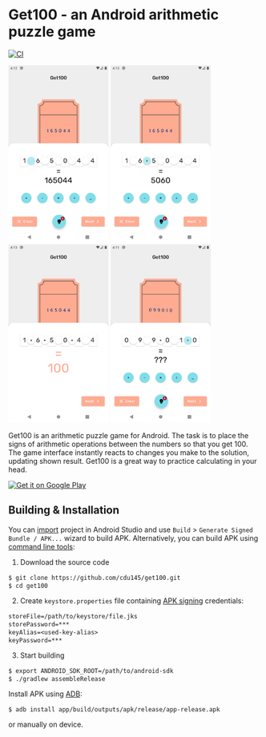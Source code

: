 # Get100 - an Android arithmetic puzzle game
[![CI](https://github.com/cdu145/get100/actions/workflows/ci.yml/badge.svg)](https://github.com/cdu145/get100/actions/workflows/ci.yml)

<img src="./assets/gfx/screenshots/en-US/1.png" alt="1" width="200"> <img src="./assets/gfx/screenshots/en-US/2.png" alt="2" width="200"> <img src="./assets/gfx/screenshots/en-US/3.png" alt="3" width="200"> <img src="./assets/gfx/screenshots/en-US/4.png" alt="4" width="200">

Get100 is an arithmetic puzzle game for Android.
The task is to place the signs of arithmetic operations between the numbers so that you get 100.
The game interface instantly reacts to changes you make to the solution, updating shown result.
Get100 is a great way to practice calculating in your head.

[<img alt='Get it on Google Play' src='https://play.google.com/intl/en_us/badges/images/generic/en_badge_web_generic.png' height='80px'/>](https://play.google.com/store/apps/details?id=cdu145.tickets)

## Building & Installation
You can [import](https://developer.android.com/studio/intro/migrate#import_a_gradle-based_intellij_project) project
in Android Studio and use `Build` > `Generate Signed Bundle / APK...` wizard to build APK.
Alternatively, you can build APK using [command line tools](https://developer.android.com/studio#downloads):
1. Download the source code
```shell
$ git clone https://github.com/cdu145/get100.git
$ cd get100
```

2. Create `keystore.properties` file containing [APK signing](https://developer.android.com/studio/publish/app-signing) credentials:
```
storeFile=/path/to/keystore/file.jks
storePassword=***
keyAlias=<used-key-alias>
keyPassword=***
```

3. Start building
```shell
$ export ANDROID_SDK_ROOT=/path/to/android-sdk
$ ./gradlew assembleRelease
```

Install APK using [ADB](https://developer.android.com/studio/command-line/adb):
```shell
$ adb install app/build/outputs/apk/release/app-release.apk
```
or manually on device.
